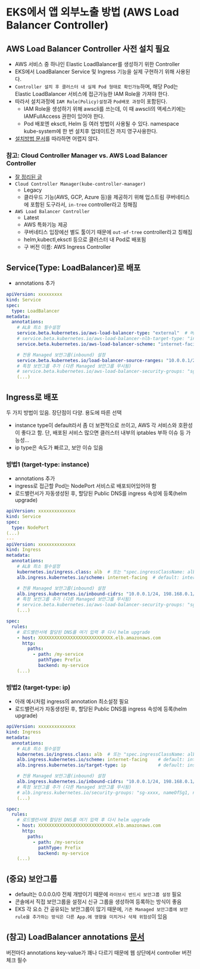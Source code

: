 # EKS에서 앱 외부노출 방법 (AWS Load Balancer Controller)

## AWS Load Balancer Controller 사전 설치 필요

- AWS 서비스 중 하나인 Elastic LoadBalancer를 생성하기 위한 Controller
- EKS에서 LoadBalancer Service 및 Ingress 기능을 실제 구현하기 위해 사용된다.
- `Controller 설치 후 클러스터 내 실제 Pod 형태로 확인가능`하며, 해당 Pod는 Elastic LoadBalancer 서비스에 접근가능한 IAM Role을 가져야 한다.
- 따라서 설치과정에 `IAM Role(Policy)설정`과 `Pod배포 과정`이 포함된다.
  - IAM Role을 생성하기 위해 awscli를 쓰는데, 이 때 awscli의 액세스키에는 IAMFullAccess 권한이 있어야 한다.
  - Pod 배포엔 eksctl, Helm 등 여러 방법이 사용될 수 있다. namespace kube-system에 한 번 설치후 업데이트전 까지 영구사용한다.
- [설치방법 문서](https://docs.aws.amazon.com/ko_kr/eks/latest/userguide/aws-load-balancer-controller.html)를 따라하면 어렵지 않다.

### 참고: Cloud Controller Manager vs. AWS Load Balancer Controller

- [잘 정리된 글](https://baptistout.net/posts/two-kubernetes-controllers-for-managing-aws-nlb/)
- `Cloud Controller Manager(kube-controller-manager)`
  - Legacy
  - 클라우드 기능(AWS, GCP, Azure 등)을 제공하기 위해 업스트림 쿠버네티스에 포함된 도구라서, `in-tree` controller라고 칭해짐
- `AWS Load Balancer Controller`
  - Latest
  - AWS 특화기능 제공
  - 쿠버네티스 입장에선 별도 툴이기 때문에 `out-of-tree` controller라고 칭해짐
  - helm,kubectl,eksctl 등으로 클러스터 내 Pod로 배포됨
  - 구 버전 이름: AWS Ingress Controller

## Service(Type: LoadBalancer)로 배포

- annotations 추가

```yaml
apiVersion: xxxxxxxxx
kind: Service
spec:
  type: LoadBalancer
metadata:
  annotations:
    # ALB 최소 필수설정
    service.beta.kubernetes.io/aws-load-balancer-type: "external"  # 버전마다 입력값 종종 다름
    # service.beta.kubernetes.io/aws-load-balancer-nlb-target-type: "instance"  # default
    service.beta.kubernetes.io/aws-load-balancer-scheme: "internet-facing"  # default: internal(VPC)

    # 전용 Managed 보안그룹(inbound) 설정
    service.beta.kubernetes.io/load-balancer-source-ranges: "10.0.0.1/24, 198.168.0.1/24"
    # 특정 보안그룹 추가 (다른 Managed 보안그룹 무시됨)
    # service.beta.kubernetes.io/aws-load-balancer-security-groups: "sg-xxxxx"
    (...)
```

## Ingress로 배포

두 가지 방법이 있음. 장단점이 다양. 용도에 따른 선택

- instance type이 default라서 좀 더 보편적으로 쓰이고, AWS 각 서비스와 호환성이 좋다고 함. 단, 배포된 서비스 많으면 클러스터 내부의 iptables 부하 이슈 등 가능성...
- ip type은 속도가 빠르고, 보안 이슈 있음

### 방법1 (target-type: instance)

- annotations 추가
- ingress로 접근할 Pod는 NodePort 서비스로 배포되어있어야 함
- 로드밸런서가 자동생성된 후, 할당된 Public DNS를 ingress 속성에 등록(helm upgrade)

```yaml
apiVersion: xxxxxxxxxxxxxx
kind: Service
spec:
  type: NodePort
(...)
---
apiVersion: xxxxxxxxxxxxxx
kind: Ingress
metadata:
  annotations:
    # ALB 최소 필수설정
    kubernetes.io/ingress.class: alb  # 또는 "spec.ingressClassName: alb" 불가
    alb.ingress.kubernetes.io/scheme: internet-facing  # default: internal

    # 전용 Managed 보안그룹(inbound) 설정
    alb.ingress.kubernetes.io/inbound-cidrs: "10.0.0.1/24, 198.168.0.1/24"
    # 특정 보안그룹 추가 (다른 Managed 보안그룹 무시됨)
    # service.beta.kubernetes.io/aws-load-balancer-security-groups: "sg-xxx,sg-xxx2"  
    (...)

spec:
  rules:
    # 로드밸런서에 할당된 DNS를 여기 입력 후 다시 helm upgrade
    - host: XXXXXXXXXXXXXXXXXXXXXXXXXXXX.elb.amazonaws.com
      http:
        paths:
          - path: /my-service
            pathType: Prefix
            backend: my-service
    (...)
```

### 방법2 (target-type: ip)

- 아래 예시처럼 ingress의 annotation 최소설정 필요
- 로드밸런서가 자동생성된 후, 할당된 Public DNS를 ingress 속성에 등록(helm upgrade)

```yaml
apiVersion: xxxxxxxxxxxxxx
kind: Ingress
metadata:
  annotations:
    # ALB 최소 필수설정
    kubernetes.io/ingress.class: alb  # 또는 "spec.ingressClassName: alb"
    alb.ingress.kubernetes.io/scheme: internet-facing    # default: internal
    alb.ingress.kubernetes.io/target-type: ip            # default: instance

    # 전용 Managed 보안그룹(inbound) 설정
    alb.ingress.kubernetes.io/inbound-cidrs: "10.0.0.1/24, 198.168.0.1/24" 
    # 특정 보안그룹 추가 (다른 Managed 보안그룹 무시됨)
    # alb.ingress.kubernetes.io/security-groups: "sg-xxxx, nameOfSg1, nameOfSg2"
    (...)

spec:
  rules:
    # 로드밸런서에 할당된 DNS를 여기 입력 후 다시 helm upgrade
    - host: XXXXXXXXXXXXXXXXXXXXXXXXXXXX.elb.amazonaws.com
      http:
        paths:
          - path: /my-service
            pathType: Prefix
            backend: my-service
    (...)
```

## (중요) 보안그룹

- default는 0.0.0.0/0 전체 개방이기 때문에 `라이브시 반드시 보안그룹 설정` 필요
- 콘솔에서 직접 보안그룹을 설정시 신규 그룹을 생성하여 등록하는 방식이 좋음
- EKS 각 요소 간 공유되는 보안그룹이 많기 때문에, `기존 Managed 보안그룹에 보안 rule을 추가하는 방식은 다른 App.에 영향을 미치거나 삭제 위험성`이 있음

## (참고) LoadBalancer annotations [문서](https://kubernetes-sigs.github.io/aws-load-balancer-controller/v2.7/guide/service/nlb/)

버전마다 annotations key-value가 꽤나 다르기 때문에 웹 상단에서 controller 버전 체크 필수
